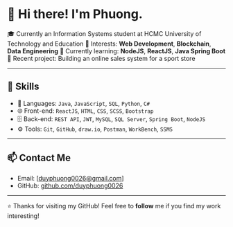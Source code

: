 # 👋 Hi there! I'm Phuong.

🎓 Currently an Information Systems student at HCMC University of Technology and Education
🔭 Interests: **Web Development**, **Blockchain**, **Data Engineering**
🌱 Currently learning: **NodeJS**, **ReactJS**, **Java Spring Boot**
💼 Recent project: Building an online sales system for a sport store

---

## 🔧 Skills

- 🧠 Languages: `Java`, `JavaScript`, `SQL`, `Python`, `C#`
- 🌐 Front-end: `ReactJS`, `HTML`, `CSS`, `SCSS`, `Bootstrap`
- 🗄️ Back-end: `REST API`, `JWT`, `MySQL`, `SQL Server`, `Spring Boot`, `NodeJS`
- ⚙️ Tools: `Git`, `GitHub`, `draw.io`, `Postman`, `WorkBench`, `SSMS`

---

## 📫 Contact Me

- Email: [duyphuong0026@gmail.com]
- GitHub: [github.com/duyphuong0026](https://github.com/duyphuong0026)

---

⭐ Thanks for visiting my GitHub! Feel free to **follow** me if you find my work interesting!
